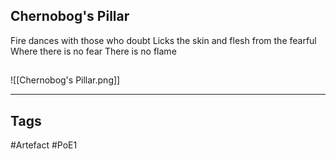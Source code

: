 ## Chernobog's Pillar
Fire dances with those who doubt
Licks the skin and flesh from the fearful
Where there is no fear
There is no flame
##
![[Chernobog's Pillar.png]]

---
## Tags
#Artefact
#PoE1